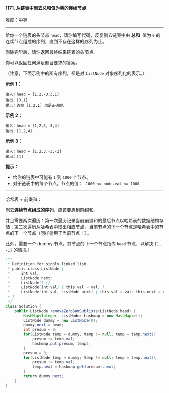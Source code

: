#### 1171. 从链表中删去总和值为零的连续节点

难度：中等

---

给你一个链表的头节点 `head`，请你编写代码，反复删去链表中由  **总和**  值为 `0` 的连续节点组成的序列，直到不存在这样的序列为止。

删除完毕后，请你返回最终结果链表的头节点。

你可以返回任何满足题目要求的答案。

（注意，下面示例中的所有序列，都是对 `ListNode` 对象序列化的表示。）

 **示例 1：** 

```
输入：head = [1,2,-3,3,1]
输出：[3,1]
提示：答案 [1,2,1] 也是正确的。
```

 **示例 2：** 

```
输入：head = [1,2,3,-3,4]
输出：[1,2,4]
```

 **示例 3：** 

```
输入：head = [1,2,3,-3,-2]
输出：[1]
```

 **提示：** 

*   给你的链表中可能有 `1` 到 `1000` 个节点。
*   对于链表中的每个节点，节点的值：`-1000 <= node.val <= 1000`.

---

哈希表 + 前缀和：

删去**连续节点组成的序列**，应该要想到前缀和。

并且需要两次遍历：第一次遍历记录当前前缀和的最后节点以哈希表的数据结构存储；第二次遍历从哈希表中取出相应节点，当前节点的下一个节点是哈希表中的节点的下一个节点（同样适用于当前节点！）。

此外，需要一个 dummy 节点，其节点的下一个节点指向 `head` 节点，以解决 `[1, -1]` 的情况！

```Java
/**
 * Definition for singly-linked list.
 * public class ListNode {
 *     int val;
 *     ListNode next;
 *     ListNode() {}
 *     ListNode(int val) { this.val = val; }
 *     ListNode(int val, ListNode next) { this.val = val; this.next = next; }
 * }
 */
class Solution {
    public ListNode removeZeroSumSublists(ListNode head) {
        HashMap<Integer, ListNode> hashmap = new HashMap<>();
        ListNode dummy = new ListNode(0);
        dummy.next = head;
        int presum = 0;
        for(ListNode temp = dummy; temp != null; temp = temp.next){
            presum += temp.val;
            hashmap.put(presum, temp);
        }
        presum = 0;
        for(ListNode temp = dummy; temp != null; temp = temp.next){
            presum += temp.val;
            temp.next = hashmap.get(presum).next;
        }
        return dummy.next;
    }
}
```
